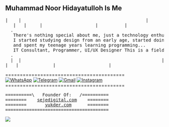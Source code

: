 
## Muhammad Noor Hidayatulloh Is Me
<pre>
|    |                                               |                    |                       |
   |   |     |                    |          |                     |               
  .                                                                                                 .
   There's nothing special about me, just a technology enthusiast and interested in business...
   I started studying design from an early age, started doing business when I was still a student, 
   and spent my teenage years learning programming...
   IT Consultant, Programmer, UI/UX Designer This is a field I like and am passionate about...
  .                                                                                                 .
  |  |                                                     |                  |                | |
|   |             |                    |                          |   |  |                          |
</pre>

========================================= <br>
[![WhatsApp](https://img.shields.io/badge/WhatsApp-25D366?style=for-the-badge&logo=whatsapp&logoColor=white)](https://wa.me/6281456140392)
[![Telegram](https://img.shields.io/badge/Telegram-26A5E4?style=for-the-badge&logo=telegram&logoColor=white)](https://www.t.me/darklocuts)
[![Gmail](https://img.shields.io/badge/Gmail-EA4335?style=for-the-badge&logo=gmail&logoColor=white)](mailto:muhammadnoorhidayatulloh@gmail.com.com?subject=github_message)
[![Instagram](https://img.shields.io/badge/Instagram-CA377D?style=for-the-badge&logo=instagram&logoColor=white)](https://www.instagram.com/nr_hda0?r=nametag)
<br>
========================================= <br>

<pre>
==========\   Founder Of:   /==========
========    <a href="https://sejedigital.com">sejedigital.com</a>    ========
========       <a href="https://yukder.com">yukder.com</a>      ========
=======================================
</pre>

![](https://komarev.com/ghpvc/?username=DarkLocuts&color=green&label=Views)
